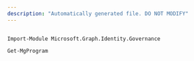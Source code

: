 ```yaml
---
description: "Automatically generated file. DO NOT MODIFY"
---
```


```powershellv1

Import-Module Microsoft.Graph.Identity.Governance

Get-MgProgram

```